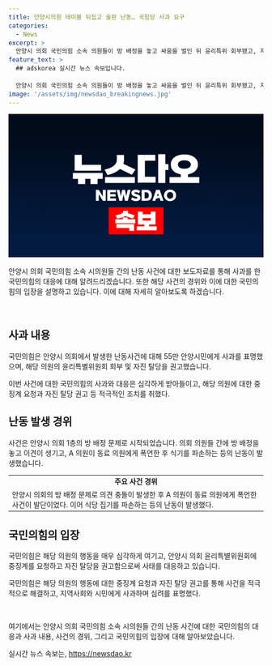 ```yaml
---
title: 안양시의원 테이블 뒤집고 술판 난동… 국힘당 사과 요구
categories:
  - News
excerpt: >
  안양시 의회 국민의힘 소속 의원들이 방 배정을 놓고 싸움을 벌인 뒤 윤리특위 회부됐고, 자진 탈당을 권고받았다. 소란의 주범인 A 의원은 사과하며 사건을 매우 무겁게 받아들였다고 전했으며, 국민의힘 의원들은 체질개선과 책임감 있는 의정활동을 약속했다. 이에 대한 해명과 함께 A 의원이 폭언하고 난동을 부린 것으로 전해졌으며, 폭행을 당한 의원의 주장도 제시됐다. 국민의힘은 사건 발생한 식당에 사과하고 파손한 식기 비용을 포함해 추가 비용을 지불했다고 밝혔다.
feature_text: >
  ## adskorea 실시간 뉴스 속보입니다.

  안양시 의회 국민의힘 소속 의원들이 방 배정을 놓고 싸움을 벌인 뒤 윤리특위 회부됐고, 자진 탈당을 권고받았다. 소란의 주범인 A 의원은 사과하며 사건을 매우 무겁게 받아들였다고 전했으며, 국민의힘 의원들은 체질개선과 책임감 있는 의정활동을 약속했다. 이에 대한 해명과 함께 A 의원이 폭언하고 난동을 부린 것으로 전해졌으며, 폭행을 당한 의원의 주장도 제시됐다. 국민의힘은 사건 발생한 식당에 사과하고 파손한 식기 비용을 포함해 추가 비용을 지불했다고 밝혔다.
image: '/assets/img/newsdao_breakingnews.jpg'
---
```


<p><img src="/assets/img/newsdao_breakingnews.jpg" alt="adskorea 속보" /></p>

<p>안양시 의회 국민의힘 소속 시의원들 간의 난동 사건에 대한 보도자료를 통해 사과를 한 국민의힘의 대응에 대해 알려드리겠습니다. 또한 해당 사건의 경위와 이에 대한 국민의힘의 입장을 설명하고 있습니다. 이에 대해 자세히 알아보도록 하겠습니다.</p>

<p data-ke-size="size16">&nbsp;</p>

<h2>사과 내용</h2>

<p>국민의힘은 안양시 의회에서 발생한 난동사건에 대해 55만 안양시민에게 사과를 표명했으며, 해당 의원의 윤리특별위원회 회부 및 자진 탈당을 권고했습니다.</p>

<p data-ke-size="size16">이번 사건에 대한 국민의힘의 사과와 대응은 심각하게 받아들이고, 해당 의원에 대한 중징계 요청과 자진 탈당 권고 등 적극적인 조치를 취했다.</p>

<h2>난동 발생 경위</h2>

<p>사건은 안양시 의회 1층의 방 배정 문제로 시작되었습니다. 의회 의원들 간에 방 배정을 놓고 이견이 생기고, A 의원이 동료 의원에게 폭언한 후 식기를 파손하는 등의 난동이 발생했습니다.</p>

<table>
  <tr>
    <td style="text-align: center; height: 17px;"><b>주요 사건 경위</b></td>
  </tr>
  <tr>
    <td>안양시 의회의 방 배정 문제로 의견 충돌이 발생한 후 A 의원이 동료 의원에게 폭언한 사건이 발단이었다. 이어 식당 집기를 파손하는 등의 난동이 발생했다.</td>
  </tr>
</table>

<h2>국민의힘의 입장</h2>

<p>국민의힘은 해당 의원의 행동을 매우 심각하게 여기고, 안양시 의회 윤리특별위원회에 중징계를 요청하고 자진 탈당을 권고함으로써 사태를 대응하고 있습니다.</p>

<p data-ke-size="size16">국민의힘은 해당 의원의 행동에 대한 중징계 요청과 자진 탈당 권고를 통해 사건을 적극적으로 해결하고, 지역사회와 시민에게 사과하며 심려를 표명했다.</p>

<p data-ke-size="size16">&nbsp;</p>

<p>여기에서는 안양시 의회 국민의힘 소속 시의원들 간의 난동 사건에 대한 국민의힘의 대응과 사과 내용, 사건의 경위, 그리고 국민의힘의 입장에 대해 알아보았습니다. </p>
실시간 뉴스 속보는, <a href="https://newsdao.kr" rel="dofollow">https://newsdao.kr</a>


